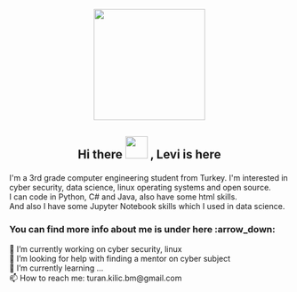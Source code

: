 <p align="center">  <img src="https://media.giphy.com/media/SmwsaXanCdOxy/giphy.gif" width="200" height="200">
<h2> <p align="center"> Hi there <img src="https://raw.githubusercontent.com/blackcater/blackcater/master/images/Hi.gif" width="40" height="40" > , Levi is here </h2>

I'm a 3rd grade computer engineering student from Turkey. I'm interested in cyber security, data science, linux operating systems and open source. <br>
I can code in Python, C# and Java, also have some html skills. <br>
And also I have some Jupyter Notebook skills which I used in data science. <br>
<h3> You can find more info about me is under here :arrow_down: </h3>
🔭 I’m currently working on cyber security, linux <br>
🤔 I’m looking for help with finding a mentor on cyber subject <br>
🌱 I’m currently learning ... <br>
📫 How to reach me: turan.kilic.bm@gmail.com <br>


<!--
**levi-ackermn/levi-ackermn** is a ✨ _special_ ✨ repository because its `README.md` (this file) appears on your GitHub profile.

Here are some ideas to get you started:

-
- 
- 👯 I’m looking to collaborate on ...
- 💬 Ask me about ...
- 😄 Pronouns: ...
- ⚡ Fun fact: ...
-->
